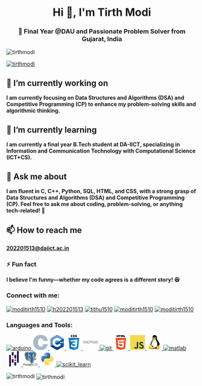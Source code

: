 <h1 align="center">Hi 👋, I'm Tirth Modi</h1>
<h3 align="center">🚀 Final Year @DAU and Passionate Problem Solver from Gujarat, India</h3>

<p align="left"> <img src="https://komarev.com/ghpvc/?username=tirthmodi&label=Profile%20views&color=0e75b6&style=flat" alt="tirthmodi" /> </p>

<p align="left"> <a href="https://github.com/ryo-ma/github-profile-trophy"><img src="https://github-profile-trophy.vercel.app/?username=tirthmodi" alt="tirthmodi" /></a> </p>

## 🔭 I’m currently working on
  **I am currently focusing on Data Structures and Algorithms (DSA) and Competitive Programming (CP) to enhance my problem-solving skills and algorithmic thinking.**

## 🌱 I’m currently learning
  **I am currently a final year B.Tech student at DA-IICT, specializing in Information and Communication Technology with Computational Science (ICT+CS).**

## 💬 Ask me about
  **I am fluent in C, C++, Python, SQL, HTML, and CSS, with a strong grasp of Data Structures and Algorithms (DSA) and Competitive Programming (CP). Feel free to ask me about coding, problem-solving, or anything   tech-related! 🚀**

## 📫 How to reach me
  **202201513@daiict.ac.in**

### ⚡ Fun fact
  **I believe I'm funny—whether my code agrees is a different story! 😆**

<h3 align="left">Connect with me:</h3>
<p align="left">
<a href="https://linkedin.com/in/moditirth1510" target="blank"><img align="center" src="https://raw.githubusercontent.com/rahuldkjain/github-profile-readme-generator/master/src/images/icons/Social/linked-in-alt.svg" alt="moditirth1510" height="30" width="40" /></a>
<a href="https://www.hackerrank.com/h202201513" target="blank"><img align="center" src="https://raw.githubusercontent.com/rahuldkjain/github-profile-readme-generator/master/src/images/icons/Social/hackerrank.svg" alt="h202201513" height="30" width="40" /></a>
<a href="https://codeforces.com/profile/tithu1510" target="blank"><img align="center" src="https://raw.githubusercontent.com/rahuldkjain/github-profile-readme-generator/master/src/images/icons/Social/codeforces.svg" alt="tithu1510" height="30" width="40" /></a>
<a href="https://www.leetcode.com/moditirth1510" target="blank"><img align="center" src="https://raw.githubusercontent.com/rahuldkjain/github-profile-readme-generator/master/src/images/icons/Social/leet-code.svg" alt="moditirth1510" height="30" width="40" /></a>
<a href="https://auth.geeksforgeeks.org/user/moditirth1510" target="blank"><img align="center" src="https://raw.githubusercontent.com/rahuldkjain/github-profile-readme-generator/master/src/images/icons/Social/geeks-for-geeks.svg" alt="moditirth1510" height="30" width="40" /></a>
</p>

<h3 align="left">Languages and Tools:</h3>
<p align="left"> <a href="https://www.arduino.cc/" target="_blank" rel="noreferrer"> <img src="https://cdn.worldvectorlogo.com/logos/arduino-1.svg" alt="arduino" width="40" height="40"/> </a> <a href="https://www.cprogramming.com/" target="_blank" rel="noreferrer"> <img src="https://raw.githubusercontent.com/devicons/devicon/master/icons/c/c-original.svg" alt="c" width="40" height="40"/> </a> <a href="https://www.w3schools.com/cpp/" target="_blank" rel="noreferrer"> <img src="https://raw.githubusercontent.com/devicons/devicon/master/icons/cplusplus/cplusplus-original.svg" alt="cplusplus" width="40" height="40"/> </a> <a href="https://www.w3schools.com/css/" target="_blank" rel="noreferrer"> <img src="https://raw.githubusercontent.com/devicons/devicon/master/icons/css3/css3-original-wordmark.svg" alt="css3" width="40" height="40"/> </a> <a href="https://expressjs.com" target="_blank" rel="noreferrer"> <img src="https://raw.githubusercontent.com/devicons/devicon/master/icons/express/express-original-wordmark.svg" alt="express" width="40" height="40"/> </a> <a href="https://git-scm.com/" target="_blank" rel="noreferrer"> <img src="https://www.vectorlogo.zone/logos/git-scm/git-scm-icon.svg" alt="git" width="40" height="40"/> </a> <a href="https://www.w3.org/html/" target="_blank" rel="noreferrer"> <img src="https://raw.githubusercontent.com/devicons/devicon/master/icons/html5/html5-original-wordmark.svg" alt="html5" width="40" height="40"/> </a> <a href="https://developer.mozilla.org/en-US/docs/Web/JavaScript" target="_blank" rel="noreferrer"> <img src="https://raw.githubusercontent.com/devicons/devicon/master/icons/javascript/javascript-original.svg" alt="javascript" width="40" height="40"/> </a> <a href="https://www.linux.org/" target="_blank" rel="noreferrer"> <img src="https://raw.githubusercontent.com/devicons/devicon/master/icons/linux/linux-original.svg" alt="linux" width="40" height="40"/> </a> <a href="https://www.mathworks.com/" target="_blank" rel="noreferrer"> <img src="https://upload.wikimedia.org/wikipedia/commons/2/21/Matlab_Logo.png" alt="matlab" width="40" height="40"/> </a> <a href="https://pandas.pydata.org/" target="_blank" rel="noreferrer"> <img src="https://raw.githubusercontent.com/devicons/devicon/2ae2a900d2f041da66e950e4d48052658d850630/icons/pandas/pandas-original.svg" alt="pandas" width="40" height="40"/> </a> <a href="https://www.postgresql.org" target="_blank" rel="noreferrer"> <img src="https://raw.githubusercontent.com/devicons/devicon/master/icons/postgresql/postgresql-original-wordmark.svg" alt="postgresql" width="40" height="40"/> </a> <a href="https://www.python.org" target="_blank" rel="noreferrer"> <img src="https://raw.githubusercontent.com/devicons/devicon/master/icons/python/python-original.svg" alt="python" width="40" height="40"/> </a> <a href="https://scikit-learn.org/" target="_blank" rel="noreferrer"> <img src="https://upload.wikimedia.org/wikipedia/commons/0/05/Scikit_learn_logo_small.svg" alt="scikit_learn" width="40" height="40"/> </a> </p>

<p><img align="left" src="https://github-readme-stats.vercel.app/api/top-langs?username=tirthmodi&show_icons=true&locale=en&layout=compact" alt="tirthmodi" /></p>

<p>&nbsp;<img align="center" src="https://github-readme-stats.vercel.app/api?username=tirthmodi&show_icons=true&locale=en" alt="tirthmodi" /></p>
